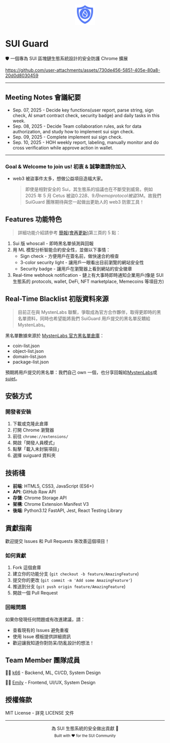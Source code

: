 <div align="center">
  <img src="extension/icons/logo16.png" alt="SUI Guard Logo" width="64" height="64">
</div>

# SUI Guard

🛡️ 一個專為 SUI 區塊鏈生態系統設計的安全防護 Chrome 擴展

https://github.com/user-attachments/assets/730de456-5851-405e-80a8-20d0d8030459

---
## Meeting Notes 會議紀要

- Sep. 07, 2025 - Decide key functions(user report, parse string, sign check, AI smart contract check, security badge) and daily tasks in this week.
- Sep. 08, 2025 - Decide Team collaboration rules, ask for data authorization, and study how to implement sui sign check.
- Sep. 09, 2025 - Complete implement sui sign check.
- Sep. 10, 2025 - HOH weekly report, labeling, manually monitor and do cross verification while approve action in wallet. 

---
### Goal & Welcome to join us! 初衷 & 誠摯邀請你加入
- web3 被盜事件太多，想做公益項目造福大家。
  > 即使是相對安全的 Sui，其生態系的協議也在不斷受到威脅。例如 2025 年 5 月 Cetus 被盜$0.22B、9 月 nemo protocol 被盜$3M。故我們 SuiGuard 團隊期待與您一起做出更助人的 web3 防禦工具！


## Features 功能特色

> 詳細功能介紹請參考 [簡報(會再更新)](https://github.com/k66inthesky/suiguard/tree/main/docs)第三頁的 5 點：

1. Sui 版 whoscall - 即時黑名單偵測與回報
2. 用 ML 模型分析智能合約安全性，並做以下事情：
   - Sign check - 方便用戶在簽名前，做快速合約檢查
   - 3-color security light - 讓用戶一眼看出目前瀏覽的網站安全性
   - Security badge - 讓用戶在瀏覽器上看到網站的安全徽章
3. Real-time webhook notification - 鏈上有大事時即時通知企業用戶(像是 SUI 生態系的 protocols, wallet, DeFi, NFT marketplace, Memecoins 等項目方)

## Real-Time Blacklist 初版資料來源

> 目前正在與 MystenLabs 聯繫，爭取成為官方合作夥伴，取得更即時的黑名單資料，同時也希望能將我們 SuiGuard 用戶提交的黑名單反饋給 MystenLabs。

黑名單數據來源於 [MystenLabs 官方黑名單倉庫](https://github.com/MystenLabs/wallet_blocklist)：
- coin-list.json
- object-list.json
- domain-list.json
- package-list.json

預期將用戶提交的黑名單：我們自己 own 一個，也分享回報給[MystenLabs](https://github.com/MystenLabs/wallet_blocklist)或[suiet](https://github.com/suiet/guardians)。


## 安裝方式

### 開發者安裝
1. 下載或克隆此倉庫
2. 打開 Chrome 瀏覽器
3. 前往 `chrome://extensions/`
4. 開啟「開發人員模式」
5. 點擊「載入未封裝項目」
6. 選擇 suiguard 資料夾

## 技術棧

- **前端**: HTML5, CSS3, JavaScript (ES6+)
- **API**: GitHub Raw API
- **存儲**: Chrome Storage API
- **架構**: Chrome Extension Manifest V3
- **後端**: Python3.12 FastAPI, Jest, React Testing Library

## 貢獻指南

歡迎提交 Issues 和 Pull Requests 來改善這個項目！

### 如何貢獻
1. Fork 這個倉庫
2. 建立你的功能分支 (`git checkout -b feature/AmazingFeature`)
3. 提交你的更改 (`git commit -m 'Add some AmazingFeature'`)
4. 推送到分支 (`git push origin feature/AmazingFeature`)
5. 開啟一個 Pull Request

### 回報問題
如果你發現任何問題或有改進建議，請：
- 查看現有的 Issues 避免重複
- 使用 Issue 模板提供詳細資訊
- 歡迎讓我知道你對防呆/防亂設計的想法！

## Team Member 團隊成員

👨‍💻 [k66](https://github.com/k66inthesky) - Backend, ML, CI/CD, System Design

👨‍💻 [Emily](https://github.com/lienweb) - Frontend, UI/UX, System Design

## 授權條款

MIT License - 詳見 LICENSE 文件

---

<div align="center">
  為 SUI 生態系統的安全做出貢獻 🚀
  <br>
  <sub>Built with ❤️ for the SUI Community</sub>
</div>
